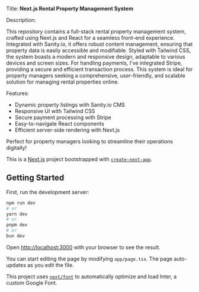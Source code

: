 Title: **Next.js Rental Property Management System**

Description:

This repository contains a full-stack rental property management system, crafted using Next.js and React for a seamless front-end experience. Integrated with Sanity.io, it offers robust content management, ensuring that property data is easily accessible and modifiable. Styled with Tailwind CSS, the system boasts a modern and responsive design, adaptable to various devices and screen sizes. For handling payments, I've integrated Stripe, providing a secure and efficient transaction process. This system is ideal for property managers seeking a comprehensive, user-friendly, and scalable solution for managing rental properties online. 

Features:
- Dynamic property listings with Sanity.io CMS
- Responsive UI with Tailwind CSS
- Secure payment processing with Stripe
- Easy-to-navigate React components
- Efficient server-side rendering with Next.js

Perfect for property managers looking to streamline their operations digitally!

This is a [Next.js](https://nextjs.org/) project bootstrapped with [`create-next-app`](https://github.com/vercel/next.js/tree/canary/packages/create-next-app).

## Getting Started

First, run the development server:

```bash
npm run dev
# or
yarn dev
# or
pnpm dev
# or
bun dev
```

Open [http://localhost:3000](http://localhost:3000) with your browser to see the result.

You can start editing the page by modifying `app/page.tsx`. The page auto-updates as you edit the file.

This project uses [`next/font`](https://nextjs.org/docs/basic-features/font-optimization) to automatically optimize and load Inter, a custom Google Font.

